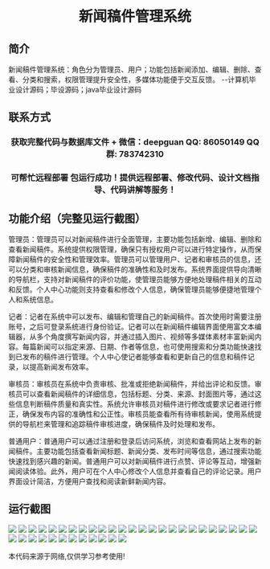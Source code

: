 <p><h1 align="center">新闻稿件管理系统</h1></p>

## 简介
新闻稿件管理系统：角色分为管理员、用户；功能包括新闻添加、编辑、删除、查看、分类和搜索，权限管理提升安全性，多媒体功能便于交互反馈。    --计算机毕业设计源码；毕设源码；java毕业设计源码


## 联系方式
<p><h3 align="center">获取完整代码与数据库文件 + 微信：deepguan QQ: 86050149 QQ群: 783742310</h3></p>
<p><h3 align="center">可帮忙远程部署 包运行成功！提供远程部署、修改代码、设计文档指导、代码讲解等服务！</h3></p>

## 功能介绍（完整见运行截图）
管理员：管理员可以对新闻稿件进行全面管理，主要功能包括新增、编辑、删除和查看新闻稿件。系统提供权限管理，确保只有授权用户可以进行特定操作，从而保障新闻稿件的安全性和管理效率。管理员可以管理用户、记者和审核员的信息，还可以分类和审核新闻信息，确保稿件的准确性和及时发布。系统界面提供导向清晰的导航栏，支持对新闻稿件的评价功能，使管理员能够方便地处理稿件相关的互动和反馈。个人中心功能则支持查看和修改个人信息，确保管理员能够便捷地管理个人和系统信息。

记者：记者在系统中可以发布、编辑和管理自己的新闻稿件。首次使用时需要注册账号，之后可登录系统进行身份验证。记者可以在新闻稿件编辑界面使用富文本编辑器，从多个角度撰写新闻内容，并通过插入图片、视频等多媒体素材丰富新闻内容。每篇新闻可以指定来源、日期、作者等信息，也可使用搜索和分类功能快速找到已发布的稿件进行管理。个人中心使记者能够查看和更新自己的信息和稿件记录，以提高新闻发布效率。

审核员：审核员在系统中负责审核、批准或拒绝新闻稿件，并给出评论和反馈。审核员可以查看新闻稿件的详细信息，包括标题、分类、来源、封面图片等，通过这些信息判断稿件质量和真实性。系统允许审核员对稿件进行修改或要求记者进行修正，确保发布内容的准确性和公正性。审核员能查看所有待审核新闻，使用系统提供的导航栏来管理和追踪稿件审核进度，确保稿件及时处理和发布。

普通用户：普通用户可以通过注册和登录后访问系统，浏览和查看网站上发布的新闻稿件。主要功能包括查看新闻标题、新闻分类、发布时间等信息，通过搜索功能快速找到感兴趣的新闻。普通用户可以对新闻稿件进行点赞、评论等互动，增强新闻阅读体验。此外，用户可在个人中心修改个人信息并查看自己的评论记录。用户界面设计简洁，方便用户查找和阅读新鲜新闻内容。


## 运行截图
![](https://bs-1329754181.cos.ap-shanghai.myqcloud.com/spring/NewsManagementSystem1/img/001.jpg)
![](https://bs-1329754181.cos.ap-shanghai.myqcloud.com/spring/NewsManagementSystem1/img/002.jpg)
![](https://bs-1329754181.cos.ap-shanghai.myqcloud.com/spring/NewsManagementSystem1/img/003.jpg)
![](https://bs-1329754181.cos.ap-shanghai.myqcloud.com/spring/NewsManagementSystem1/img/004.jpg)
![](https://bs-1329754181.cos.ap-shanghai.myqcloud.com/spring/NewsManagementSystem1/img/005.jpg)
![](https://bs-1329754181.cos.ap-shanghai.myqcloud.com/spring/NewsManagementSystem1/img/006.jpg)
![](https://bs-1329754181.cos.ap-shanghai.myqcloud.com/spring/NewsManagementSystem1/img/007.jpg)
![](https://bs-1329754181.cos.ap-shanghai.myqcloud.com/spring/NewsManagementSystem1/img/008.jpg)
![](https://bs-1329754181.cos.ap-shanghai.myqcloud.com/spring/NewsManagementSystem1/img/009.jpg)
![](https://bs-1329754181.cos.ap-shanghai.myqcloud.com/spring/NewsManagementSystem1/img/010.jpg)
![](https://bs-1329754181.cos.ap-shanghai.myqcloud.com/spring/NewsManagementSystem1/img/011.jpg)
![](https://bs-1329754181.cos.ap-shanghai.myqcloud.com/spring/NewsManagementSystem1/img/012.jpg)
![](https://bs-1329754181.cos.ap-shanghai.myqcloud.com/spring/NewsManagementSystem1/img/013.jpg)
![](https://bs-1329754181.cos.ap-shanghai.myqcloud.com/spring/NewsManagementSystem1/img/014.jpg)
![](https://bs-1329754181.cos.ap-shanghai.myqcloud.com/spring/NewsManagementSystem1/img/015.jpg)
![](https://bs-1329754181.cos.ap-shanghai.myqcloud.com/spring/NewsManagementSystem1/img/016.jpg)
![](https://bs-1329754181.cos.ap-shanghai.myqcloud.com/spring/NewsManagementSystem1/img/017.jpg)
![](https://bs-1329754181.cos.ap-shanghai.myqcloud.com/spring/NewsManagementSystem1/img/018.jpg)
![](https://bs-1329754181.cos.ap-shanghai.myqcloud.com/spring/NewsManagementSystem1/img/019.jpg)
![](https://bs-1329754181.cos.ap-shanghai.myqcloud.com/spring/NewsManagementSystem1/img/020.jpg)
![](https://bs-1329754181.cos.ap-shanghai.myqcloud.com/spring/NewsManagementSystem1/img/021.jpg)
![](https://bs-1329754181.cos.ap-shanghai.myqcloud.com/spring/NewsManagementSystem1/img/022.jpg)
![](https://bs-1329754181.cos.ap-shanghai.myqcloud.com/spring/NewsManagementSystem1/img/023.jpg)
![](https://bs-1329754181.cos.ap-shanghai.myqcloud.com/spring/NewsManagementSystem1/img/024.jpg)
![](https://bs-1329754181.cos.ap-shanghai.myqcloud.com/spring/NewsManagementSystem1/img/025.jpg)
![](https://bs-1329754181.cos.ap-shanghai.myqcloud.com/spring/NewsManagementSystem1/img/026.jpg)
![](https://bs-1329754181.cos.ap-shanghai.myqcloud.com/spring/NewsManagementSystem1/img/027.jpg)
![](https://bs-1329754181.cos.ap-shanghai.myqcloud.com/spring/NewsManagementSystem1/img/028.jpg)
![](https://bs-1329754181.cos.ap-shanghai.myqcloud.com/spring/NewsManagementSystem1/img/029.jpg)
![](https://bs-1329754181.cos.ap-shanghai.myqcloud.com/spring/NewsManagementSystem1/img/030.jpg)
![](https://bs-1329754181.cos.ap-shanghai.myqcloud.com/spring/NewsManagementSystem1/img/031.jpg)
![](https://bs-1329754181.cos.ap-shanghai.myqcloud.com/spring/NewsManagementSystem1/img/032.jpg)
![](https://bs-1329754181.cos.ap-shanghai.myqcloud.com/spring/NewsManagementSystem1/img/033.jpg)
![](https://bs-1329754181.cos.ap-shanghai.myqcloud.com/spring/NewsManagementSystem1/img/034.jpg)
![](https://bs-1329754181.cos.ap-shanghai.myqcloud.com/spring/NewsManagementSystem1/img/035.jpg)
![](https://bs-1329754181.cos.ap-shanghai.myqcloud.com/spring/NewsManagementSystem1/img/036.jpg)
![](https://bs-1329754181.cos.ap-shanghai.myqcloud.com/spring/NewsManagementSystem1/img/037.jpg)

<p>本代码来源于网络,仅供学习参考使用!</p>
